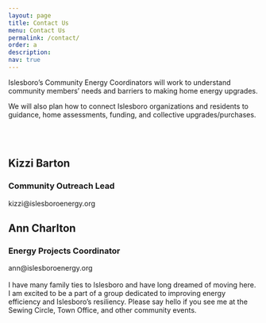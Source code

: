 ```yaml
---
layout: page
title: Contact Us
menu: Contact Us
permalink: /contact/
order: a
description:
nav: true
---
```


Islesboro’s Community Energy Coordinators will work to understand community members’ needs and barriers to making home energy upgrades. 

We will also plan how to connect Islesboro organizations and residents to guidance, home assessments, funding, and collective upgrades/purchases. 

<br />
<br />
<div class="row">
    <div class="col-sm mt-2 mt-md-0">
        <h2>Kizzi Barton</h2>
        <h3>Community Outreach Lead</h3>
        kizzi@<!-- comment -->islesboro<!-- comment -->energy.org
    </div>
    <div class="col-sm mt-2 mt-md-0">
        <h2>Ann Charlton</h2>
        <h3>Energy Projects Coordinator</h3>
        ann@<!-- comment -->islesboroenergy<!-- comment -->.org
        <br />
        <br />
        I have many family ties to Islesboro and have long dreamed of moving here. I am excited to be a part of a group dedicated to improving energy efficiency and Islesboro’s resiliency. Please say hello if you see me at the Sewing Circle, Town Office, and other community events.
    </div>
</div>
<div style="height: 200px" />